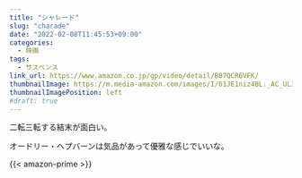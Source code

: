 ```yaml
---
title: "シャレード"
slug: "charade"
date: "2022-02-08T11:45:53+09:00"
categories:
  - 映画
tags:
  - サスペンス
link_url: https://www.amazon.co.jp/gp/video/detail/B07QCR6VFK/
thumbnailImage: https://m.media-amazon.com/images/I/61JE1niz4BL._AC_UL320_.jpg
thumbnailImagePosition: left
#draft: true
---
```

二転三転する結末が面白い。
<!--more-->
オードリー・ヘプバーンは気品があって優雅な感じでいいな。

{{< amazon-prime >}}
